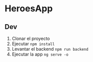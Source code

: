 # HeroesApp

## Dev

1. Clonar el proyecto
2. Ejecutar ```npm install```
3. Levantar el backend ```npm run backend```
4. Ejecutar la app ```ng serve -o```
